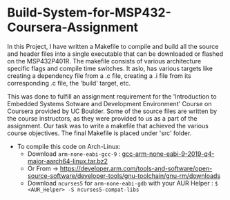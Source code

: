 # Build-System-for-MSP432-Coursera-Assignment

In this Project, I have written a Makefile to compile and build all the source and header files into a single executable that can be downloaded or flashed on the MSP432P401R. The makefile consists of various architecture specific flags and compile time switches. It aslo, has various targets like creating a dependency file from a .c file, creating a .i file from its corresponding .c file, the 'build' target, etc.

This was done to fulfill an assignment requirement for the 'Introduction to Embedded Systems Sotware and Development Environment' Course on Coursera provided by UC Boulder. Some of the source files are written by the course instructors, as they were provided to us as a part of the assignment. Our task was to write a makefile that achieved the various course objectives. The final Makefile is placed under 'src' folder.

- To compile this code on Arch-Linux:
  - Download ```arm-none-eabi-gcc-9``` : [gcc-arm-none-eabi-9-2019-q4-major-aarch64-linux.tar.bz2](https://developer.arm.com/-/media/Files/downloads/gnu-rm/9-2019q4/gcc-arm-none-eabi-9-2019-q4-major-aarch64-linux.tar.bz2?revision=4583ce78-e7e7-459a-ad9f-bff8e94839f1&hash=EE4BA674F815B508E1986A0B6790E4B329DCF1DC)
  - Or From &#8594; https://developer.arm.com/tools-and-software/open-source-software/developer-tools/gnu-toolchain/gnu-rm/downloads
  - Download ```ncurses5``` for ```arm-none-eabi-gdb``` with your AUR Helper : ```$ <AUR_Helper> -S ncurses5-compat-libs``` 
